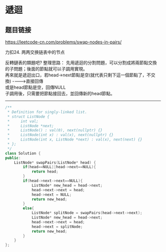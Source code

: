 # 遞迴

## 题目链接

https://leetcode-cn.com/problems/swap-nodes-in-pairs/

力扣24. 两两交换链表中的节点

反轉鏈表的類題吧?
整理思路：
先用遞迴的分割問題，可以分割成將兩節點交換的子問題；後面的節點就可以子調用實現。   
再來就是遞迴出口，若head->next節點是空(就代表只剩下這一個節點了，不交換) ---->直接回傳   
或是head節點是空，回傳NULL   
子調用後，只需要把節點接回去，並回傳新的head節點。   
    
---------------------------------------

```cpp
/**
 * Definition for singly-linked list.
 * struct ListNode {
 *     int val;
 *     ListNode *next;
 *     ListNode() : val(0), next(nullptr) {}
 *     ListNode(int x) : val(x), next(nullptr) {}
 *     ListNode(int x, ListNode *next) : val(x), next(next) {}
 * };
 */
class Solution {
public:
    ListNode* swapPairs(ListNode* head) {
        if(head==NULL||head->next==NULL){
            return head;
        }
        if(head->next->next==NULL){
            ListNode* new_head = head->next;
            head->next->next = head;
            head->next = NULL;
            return new_head;
        }
        else{
            ListNode* splitNode = swapPairs(head->next->next);
            ListNode* new_head = head->next;
            head->next->next = head;
            head->next = splitNode;
            return new_head;
        }
    }
};
```
